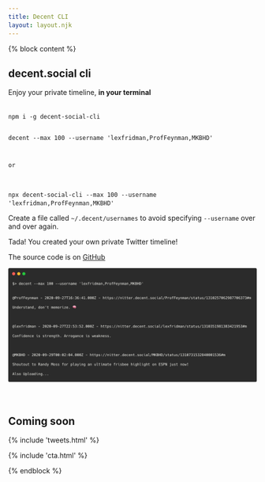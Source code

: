 ```yaml
---
title: Decent CLI
layout: layout.njk
---
```


{% block content %}
<section class=" text-left">
  <div class="container">
    <div class="row mt-5 mb-5">
      <div class="col-lg-9 mx-auto">
        <h1 class="display-3">decent.social cli</h1>
        <p class="">Enjoy your private timeline, <b>in your terminal</b></p>
      </div>
      <div class="col-lg-9 mx-auto mt-5">
        <code class="pre-scrollable code">
npm i -g decent-social-cli

decent --max 100 --username 'lexfridman,ProfFeynman,MKBHD'

or

npx decent-social-cli --max 100 --username 'lexfridman,ProfFeynman,MKBHD'
        </code>
      </div>
      <div class="col-lg-9 mx-auto mt-5">
        <p>
          Create a file called `~/.decent/usernames` to avoid specifying `--username` over and over again.
        </p>
        <p>
          Tada! You created your own private Twitter timeline!
        </p>
        <p>The source code is on <a target="_blank" href="https://github.com/decentsocial/cli">GitHub</a></p>
      </div>
      <div class="col-lg-11 mx-auto mt-5">
        <img class="img-fluid" src="/img/cli.carbon.png" />
      </div>
    </div>
    <br>
    <br>
    <div class="row mt-5">
      <div class="col-lg-7 mx-auto mb-5 text-center">
        <h1>Coming soon</h1>
        {% include 'tweets.html' %}
      </div>
    </div>
  </div>
</section>

{% include 'cta.html' %}

{% endblock %}